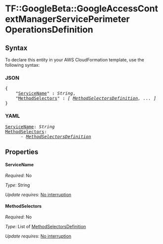 # TF::GoogleBeta::GoogleAccessContextManagerServicePerimeter OperationsDefinition

## Syntax

To declare this entity in your AWS CloudFormation template, use the following syntax:

### JSON

<pre>
{
    "<a href="#servicename" title="ServiceName">ServiceName</a>" : <i>String</i>,
    "<a href="#methodselectors" title="MethodSelectors">MethodSelectors</a>" : <i>[ <a href="methodselectorsdefinition.md">MethodSelectorsDefinition</a>, ... ]</i>
}
</pre>

### YAML

<pre>
<a href="#servicename" title="ServiceName">ServiceName</a>: <i>String</i>
<a href="#methodselectors" title="MethodSelectors">MethodSelectors</a>: <i>
      - <a href="methodselectorsdefinition.md">MethodSelectorsDefinition</a></i>
</pre>

## Properties

#### ServiceName

_Required_: No

_Type_: String

_Update requires_: [No interruption](https://docs.aws.amazon.com/AWSCloudFormation/latest/UserGuide/using-cfn-updating-stacks-update-behaviors.html#update-no-interrupt)

#### MethodSelectors

_Required_: No

_Type_: List of <a href="methodselectorsdefinition.md">MethodSelectorsDefinition</a>

_Update requires_: [No interruption](https://docs.aws.amazon.com/AWSCloudFormation/latest/UserGuide/using-cfn-updating-stacks-update-behaviors.html#update-no-interrupt)

